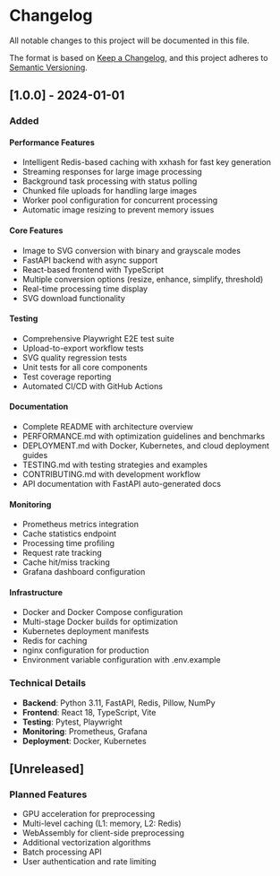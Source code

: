 # Changelog

All notable changes to this project will be documented in this file.

The format is based on [Keep a Changelog](https://keepachangelog.com/en/1.0.0/),
and this project adheres to [Semantic Versioning](https://semver.org/spec/v2.0.0.html).

## [1.0.0] - 2024-01-01

### Added

#### Performance Features
- Intelligent Redis-based caching with xxhash for fast key generation
- Streaming responses for large image processing
- Background task processing with status polling
- Chunked file uploads for handling large images
- Worker pool configuration for concurrent processing
- Automatic image resizing to prevent memory issues

#### Core Features
- Image to SVG conversion with binary and grayscale modes
- FastAPI backend with async support
- React-based frontend with TypeScript
- Multiple conversion options (resize, enhance, simplify, threshold)
- Real-time processing time display
- SVG download functionality

#### Testing
- Comprehensive Playwright E2E test suite
- Upload-to-export workflow tests
- SVG quality regression tests
- Unit tests for all core components
- Test coverage reporting
- Automated CI/CD with GitHub Actions

#### Documentation
- Complete README with architecture overview
- PERFORMANCE.md with optimization guidelines and benchmarks
- DEPLOYMENT.md with Docker, Kubernetes, and cloud deployment guides
- TESTING.md with testing strategies and examples
- CONTRIBUTING.md with development workflow
- API documentation with FastAPI auto-generated docs

#### Monitoring
- Prometheus metrics integration
- Cache statistics endpoint
- Processing time profiling
- Request rate tracking
- Cache hit/miss tracking
- Grafana dashboard configuration

#### Infrastructure
- Docker and Docker Compose configuration
- Multi-stage Docker builds for optimization
- Kubernetes deployment manifests
- Redis for caching
- nginx configuration for production
- Environment variable configuration with .env.example

### Technical Details

- **Backend**: Python 3.11, FastAPI, Redis, Pillow, NumPy
- **Frontend**: React 18, TypeScript, Vite
- **Testing**: Pytest, Playwright
- **Monitoring**: Prometheus, Grafana
- **Deployment**: Docker, Kubernetes

## [Unreleased]

### Planned Features
- GPU acceleration for preprocessing
- Multi-level caching (L1: memory, L2: Redis)
- WebAssembly for client-side preprocessing
- Additional vectorization algorithms
- Batch processing API
- User authentication and rate limiting
